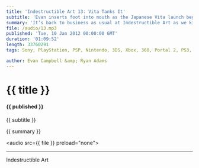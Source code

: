 ```yaml
---
title: 'Indestructible Art 13: Vita Tanks It'
subtitle: 'Evan inserts foot into mouth as the Japanese Vita launch begins to tank, the ESA continues to support SOPA, and Batman Comics get a price hike!'
summary: 'It’s back to business as usual at Indestructible Art as we kick off the new year. With the Vita launch off to a bad start Ryan and Evan talk about potential counter attacks to boost sales for the Vita’s launch in North America come February. Lastly but not least, comic book segments are back in full force with an artist spotlight on Alex Ross. Check it out!'
file: /audio/13.mp3
published: 'Tue, 10 Jan 2012 00:00:00 GMT'
duration: '01:09:52'
length: 33760291
tags: Sony, PlayStation, PSP, Nintendo, 3DS, Xbox, 360, Portal 2, PS3, Epic, Capcom, Valve, Video Games, Comics, Marvel, DC, Snyder, ESA, SOPA, Marvels, Kingdom Come, JSA, Scott Snyder

author: Evan Campbell &amp; Ryan Adams
---
```


# {{ title }}

#### {{ published }}

{{ subtitle }}  
  
{{ summary }}  

<audio src={{ file }} preload="none"></audio>

- - -
Indestructible Art
